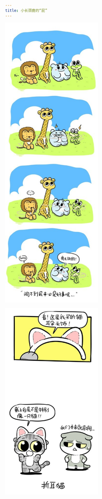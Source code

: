 ```yaml
---
title: 小长颈鹿的“屁”
---
```


<p class="text-center">
    <img src="/images/dada/2014/changjinglu_pi.jpg" width="300px"/>
</p>
<p class="text-center">
    <img src="/images/dada/2014/cat_hat.jpg" width="300px"/>
</p>
